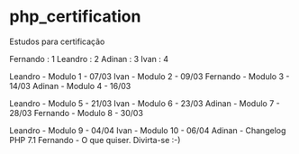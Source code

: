 # php_certification
Estudos para certificação


Fernando : 1
Leandro : 2
Adinan : 3
Ivan : 4

Leandro   - Modulo 1 - 07/03
Ivan      - Modulo 2 - 09/03
Fernando  - Modulo 3 - 14/03
Adinan    - Modulo 4 - 16/03

Leandro   - Modulo 5 - 21/03
Ivan      - Modulo 6 - 23/03
Adinan    - Modulo 7 - 28/03
Fernando  - Modulo 8 - 30/03

Leandro   - Modulo 9 - 04/04
Ivan      - Modulo 10 - 06/04
Adinan    - Changelog PHP 7.1
Fernando  - O que quiser. Divirta-se :-) 
